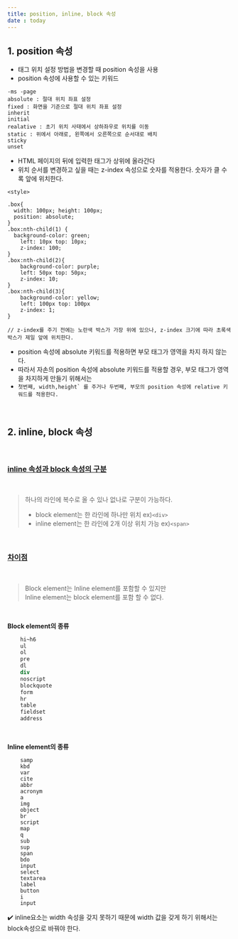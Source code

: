 ```yaml
---
title: position, inline, block 속성 
date : today
---
```


## 1. position 속성

- 태그 위치 설정 방법을 변경할 때 position 속성을 사용
- position 속성에 사용할 수 있는 키워드

```
-ms -page
absolute : 절대 위치 좌표 설정
fixed : 화면을 기준으로 절대 위치 좌표 설정 
inherit
initial
realative : 초기 위치 사태에서 상하좌우로 위치를 이동
static : 위에서 아래로, 왼쪽에서 오른쪽으로 순서대로 배치
sticky
unset
```

- HTML 페이지의 뒤에 입력한 태그가 상위에 올라간다
- 위치 순서를 변경하고 싶을 때는 z-index 속성으로 숫자를 적용한다.
숫자가 클 수록 앞에 위치한다.

```
<style>

.box{
  width: 100px; height: 100px;
  position: absolute; 
}
.box:nth-child(1) {
  background-color: green;
	left: 10px top: 10px;
	z-index: 100;
}
.box:nth-child(2){
	background-color: purple;
	left: 50px top: 50px;
	z-index: 10;
}
.box:nth-child(3){
	background-color: yellow;
	left: 100px top: 100px
	z-index: 1;
}

// z-index를 주기 전에는 노란색 박스가 가장 위에 있으나, z-index 크기에 따라 초록색 박스가 제일 앞에 위치한다.
```

- position 속성에 absolute 키워드를 적용하면 부모 태그가 영역을 차지 하지 않는다.        
- 따라서 자손의 position 속성에 absolute 키워드를 적용할 경우, 부모 태그가 영역을 차지하게 만들기 위해서는 
- ```첫번째, width,height` 를 주거나 두번째, 부모의 position 속성에 relative 키워드를 적용한다.```

<br>

## 2. inline, block 속성

<br>

### <u>inline 속성과 block 속성의 구분</u>      

<br>

>
>
>하나의 라인에 복수로 올 수 있나 없나로 구분이 가능하다.        
>
> - block element는 한 라인에 하나만 위치 ex)`<div>`       
> - inline element는 한 라인에 2개 이상 위치 가능 ex)`<span>` 
    
<br>

### <u>차이점</u>  

<Br>

>Block element는 Inline element를 포함할 수 있지만        
>Inline element는 block element를 포함 할 수 없다.
    

<br>

**Block element의 종류**
    
``` p
    hi~h6
    ul
    ol
    pre
    dl
    div
    noscript
    blockquote
    form
    hr
    table
    fieldset
    address
 ```

<br>

**Inline element의 종류**
    
```
    samp
    kbd
    var
    cite
    abbr
    acronym
    a
    img
    object
    br
    script
    map
    q
    sub
    sup
    span
    bdo
    input
    select
    textarea
    label
    button
    i
    input
```
    

✔️ inline요소는 width 속성을 갖지 못하기 때문에 width 값을 갖게 하기 위해서는 block속성으로 바꿔야 한다.
